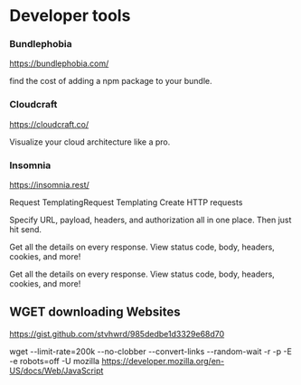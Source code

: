 # Developer tools

### Bundlephobia

https://bundlephobia.com/

find the cost of adding a npm package to your bundle.

### Cloudcraft

https://cloudcraft.co/

Visualize your cloud architecture like a pro.

### Insomnia

https://insomnia.rest/

Request TemplatingRequest Templating
Create HTTP requests

Specify URL, payload, headers, and authorization all in one place. Then just hit send.

Get all the details on every response. View status code, body, headers, cookies, and more!

Get all the details on every response. View status code, body, headers, cookies, and more!

## WGET downloading Websites

https://gist.github.com/stvhwrd/985dedbe1d3329e68d70

wget --limit-rate=200k --no-clobber --convert-links --random-wait -r -p -E -e robots=off -U mozilla https://developer.mozilla.org/en-US/docs/Web/JavaScript